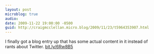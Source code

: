 ```yaml
---
layout: post
microblog: true
audio: 
date: 2009-11-22 19:00:00 -0500
guid: http://craigmcclellan.micro.blog/2009/11/23/t5964353907.html
---
```

I finally got a blog entry up that has some actual content in it instead of rants about Twitter. [bit.ly/6Rw8B5](http://bit.ly/6Rw8B5)
